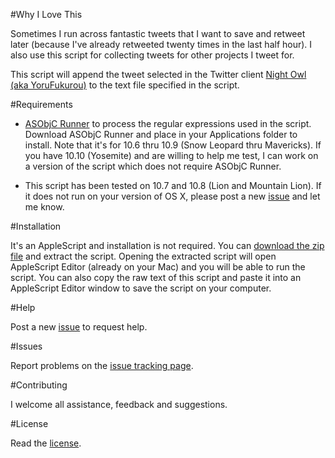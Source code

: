 #Why I Love This

Sometimes I run across fantastic tweets that I want to save and retweet later (because I've already retweeted twenty times in the last half hour). I also use this script for collecting tweets for other projects I tweet for.

This script will append the tweet selected in the Twitter client [Night Owl (aka YoruFukurou)](https://sites.google.com/site/yorufukurou/home-en) to the text file specified in the script.

#Requirements

* [ASObjC Runner](http://www.macosxautomation.com/applescript/apps/runner.html) to process the regular expressions used in the script. Download ASObjC Runner and place in your Applications folder to install. Note that it's for 10.6 thru 10.9 (Snow Leopard thru Mavericks). If you have 10.10 (Yosemite) and are willing to help me test, I can work on a version of the script which does not require ASObjC Runner.

* This script has been tested on 10.7 and 10.8 (Lion and Mountain Lion). If it does not run on your version of OS X, please post a new [issue](https://github.com/SojournerOctocat/save-that-tweet/issues/new) and let me know.

#Installation

It's an AppleScript and installation is not required. You can [download the zip file](https://github.com/SojournerOctocat/save-that-tweet/archive/master.zip) and extract the script. Opening the extracted script will open AppleScript Editor (already on your Mac) and you will be able to run the script. You can also copy the raw text of this script and paste it into an AppleScript Editor window to save the script on your computer.

#Help

Post a new [issue](https://github.com/SojournerOctocat/save-that-tweet/issues/new) to request help.

#Issues

Report problems on the [issue tracking page](https://github.com/SojournerOctocat/save-that-tweet/issues/).

#Contributing

I welcome all assistance, feedback and suggestions.

#License

Read the [license](https://github.com/SojournerOctocat/save-that-tweet/blob/master/LICENSE).

